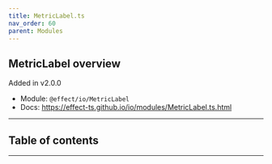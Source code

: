 ```yaml
---
title: MetricLabel.ts
nav_order: 60
parent: Modules
---
```


## MetricLabel overview

Added in v2.0.0

- Module: `@effect/io/MetricLabel`
- Docs: https://effect-ts.github.io/io/modules/MetricLabel.ts.html

---

<h2 class="text-delta">Table of contents</h2>

---
